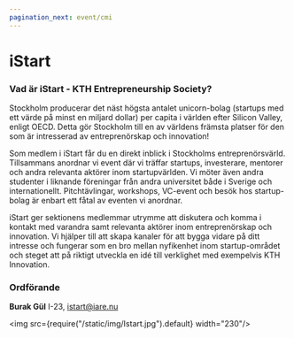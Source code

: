```yaml
---
pagination_next: event/cmi
---
```

# iStart

### Vad är iStart - KTH Entrepreneurship Society?


Stockholm producerar det näst högsta antalet unicorn-bolag (startups med ett värde på minst en miljard dollar) per capita i världen efter Silicon Valley, enligt OECD. Detta gör Stockholm till en av världens främsta platser för den som är intresserad av entreprenörskap och innovation!

Som medlem i iStart får du en direkt inblick i Stockholms entreprenörsvärld. Tillsammans anordnar vi event där vi träffar startups, investerare, mentorer och andra relevanta aktörer inom startupvärlden. Vi möter även andra studenter i liknande föreningar från andra universitet både i Sverige och internationellt. Pitchtävlingar, workshops, VC-event och besök hos startup-bolag är enbart ett fåtal av eventen vi anordnar.

iStart ger sektionens medlemmar utrymme att diskutera och komma i kontakt med varandra samt relevanta aktörer inom entreprenörskap och innovation. Vi hjälper till att skapa kanaler för att bygga vidare på ditt intresse och fungerar som en bro mellan nyfikenhet inom startup-området och steget att på riktigt utveckla en idé till verklighet med exempelvis KTH Innovation.

### Ordförande

__Burak Gül__ I-23, istart@iare.nu

<img src={require("/static/img/Istart.jpg").default} width="230"/>